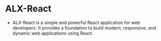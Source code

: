 # ALX-React

- ALX-React is a simple and powerful React application for web developers. It provides a foundation to build modern, responsive, and dynamic web applications using React.
